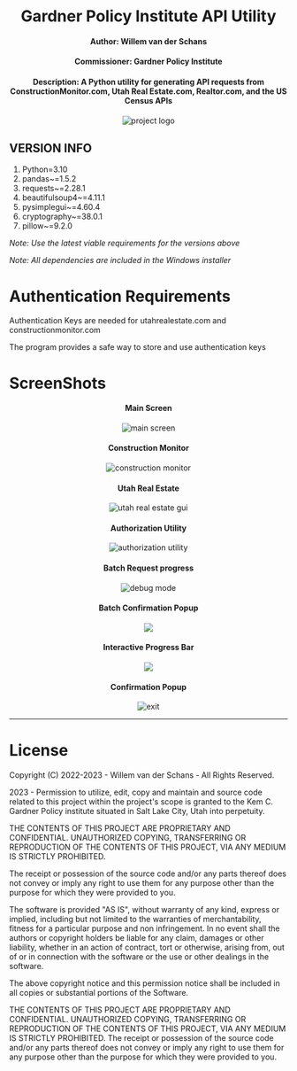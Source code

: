 <div align="center">

# Gardner Policy Institute API Utility</h1>
#### Author: Willem van der Schans</h4>
#### Commissioner: Gardner Policy Institute </h4>
#### Description: A Python utility for generating API requests from ConstructionMonitor.com, Utah Real Estate.com, Realtor.com, and the US Census APIs </h4>

![project logo](External%20Files%2FImages%2FScreenshots%2Flogo.jpg)

</div>

## VERSION INFO
1. Python=3.10
2. pandas~=1.5.2
3. requests~=2.28.1
4. beautifulsoup4~=4.11.1
5. pysimplegui~=4.60.4
6. cryptography~=38.0.1
7. pillow~=9.2.0

_Note: Use the latest viable requirements for the versions above_

_Note: All dependencies are included in the Windows installer_

# Authentication Requirements
Authentication Keys are needed for utahrealestate.com and constructionmonitor.com

The program provides a safe way to store and use authentication keys

# ScreenShots
<div align="center">

<h4>Main Screen</h4>

![main screen](External%20Files%2FImages%2FScreenshots%2FMainScreen.png)

<h4>Construction Monitor</h4>

![construction monitor](External%20Files%2FImages%2FScreenshots%2FConstruction%20Monitor.png)

<h4>Utah Real Estate</h4>

![utah real estate gui](External%20Files%2FImages%2FScreenshots%2Futahrealestate.png)

<h4>Authorization Utility</h4>

![authorization utility](External%20Files%2FImages%2FScreenshots%2Fauthutil.png)

<h4>Batch Request progress</h4>

![debug mode](External%20Files%2FImages%2FScreenshots%2FBatchRequest.png)

<h4>Batch Confirmation Popup</h4>

![](External%20Files%2FImages%2FScreenshots%2Fbathconfirmation.png)

<h4>Interactive Progress Bar</h4>

![](External%20Files%2FImages%2FScreenshots%2Fprogressbar.png)

<h4>Confirmation Popup</h4>

![exit](External%20Files%2FImages%2FScreenshots%2Fconfirmation.png)

---

</div >

# License
  Copyright (C) 2022-2023 - Willem van der Schans - All Rights Reserved.
 
  2023 - Permission to utilize, edit, copy and maintain and source code related to this project within the project's scope is granted to the Kem C. Gardner Policy institute situated in Salt Lake City, Utah into perpetuity.
 
  THE CONTENTS OF THIS PROJECT ARE PROPRIETARY AND CONFIDENTIAL.
  UNAUTHORIZED COPYING, TRANSFERRING OR REPRODUCTION OF THE CONTENTS OF THIS PROJECT, VIA ANY MEDIUM IS STRICTLY PROHIBITED.
 
  The receipt or possession of the source code and/or any parts thereof does not convey or imply any right to use them
  for any purpose other than the purpose for which they were provided to you.
 
  The software is provided "AS IS", without warranty of any kind, express or implied, including but not limited to
  the warranties of merchantability, fitness for a particular purpose and non infringement.
  In no event shall the authors or copyright holders be liable for any claim, damages or other liability,
  whether in an action of contract, tort or otherwise, arising from, out of or in connection with the software
  or the use or other dealings in the software.
 
  The above copyright notice and this permission notice shall be included in all copies or substantial portions of the Software.


  THE CONTENTS OF THIS PROJECT ARE PROPRIETARY AND CONFIDENTIAL.
  UNAUTHORIZED COPYING, TRANSFERRING OR REPRODUCTION OF THE CONTENTS OF THIS PROJECT, VIA ANY MEDIUM IS STRICTLY PROHIBITED.
  The receipt or possession of the source code and/or any parts thereof does not convey or imply any right to use them
  for any purpose other than the purpose for which they were provided to you.







	

	


		


	

	






	

